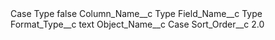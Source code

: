 <?xml version="1.0" encoding="UTF-8"?>
<CustomMetadata xmlns="http://soap.sforce.com/2006/04/metadata" xmlns:xsi="http://www.w3.org/2001/XMLSchema-instance" xmlns:xsd="http://www.w3.org/2001/XMLSchema">
    <label>Case Type</label>
    <protected>false</protected>
    <values>
        <field>Column_Name__c</field>
        <value xsi:type="xsd:string">Type</value>
    </values>
    <values>
        <field>Field_Name__c</field>
        <value xsi:type="xsd:string">Type</value>
    </values>
    <values>
        <field>Format_Type__c</field>
        <value xsi:type="xsd:string">text</value>
    </values>
    <values>
        <field>Object_Name__c</field>
        <value xsi:type="xsd:string">Case</value>
    </values>
    <values>
        <field>Sort_Order__c</field>
        <value xsi:type="xsd:double">2.0</value>
    </values>
</CustomMetadata>
